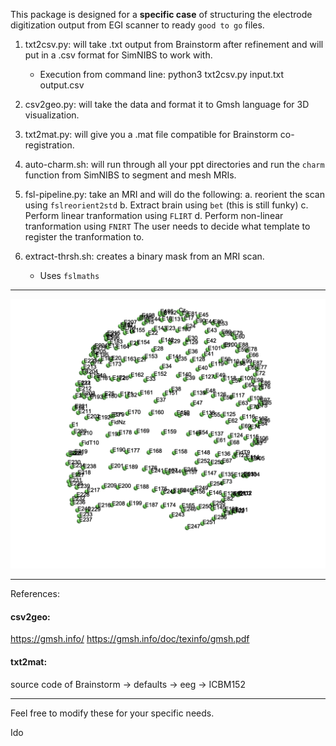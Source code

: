 This package is designed for a **specific case** of structuring the electrode digitization output from EGI scanner to ready `good to go` files.

1. txt2csv.py: will take .txt output from Brainstorm after refinement and will put in a .csv format for SimNIBS to work with.

   - Execution from command line: python3 txt2csv.py input.txt output.csv

2. csv2geo.py: will take the data and format it to Gmsh language for 3D visualization.
3. txt2mat.py: will give you a .mat file compatible for Brainstorm co-registration.
4. auto-charm.sh: will run through all your ppt directories and run the `charm` function from SimNIBS to segment and mesh MRIs.

5. fsl-pipeline.py: take an MRI and will do the following:
   a. reorient the scan using `fslreorient2std`
   b. Extract brain using `bet` (this is still funky)
   c. Perform linear tranformation using `FLIRT`
   d. Perform non-linear tranformation using `FNIRT`
   The user needs to decide what template to register the tranformation to.

6. extract-thrsh.sh: creates a binary mask from an MRI scan.
   - Uses `fslmaths`

---

![3D hdEEG](/example_dataset/3D_hdEEG_net.png)

---

References:

#### csv2geo:

https://gmsh.info/
https://gmsh.info/doc/texinfo/gmsh.pdf

#### txt2mat:

source code of Brainstorm -> defaults -> eeg -> ICBM152

---

Feel free to modify these for your specific needs.

Ido
